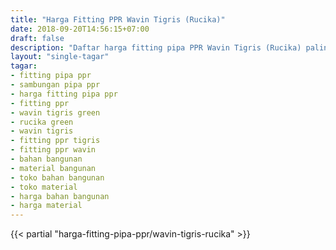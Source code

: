 ```yaml
---
title: "Harga Fitting PPR Wavin Tigris (Rucika)"
date: 2018-09-20T14:56:15+07:00
draft: false
description: "Daftar harga fitting pipa PPR Wavin Tigris (Rucika) paling update. Lihat juga harga pipa PPR Wavin Tigris (Rucika) di depoharga.com"
layout: "single-tagar"
tagar:
- fitting pipa ppr
- sambungan pipa ppr
- harga fitting pipa ppr
- fitting ppr
- wavin tigris green
- rucika green
- wavin tigris
- fitting ppr tigris
- fitting ppr wavin
- bahan bangunan
- material bangunan
- toko bahan bangunan
- toko material
- harga bahan bangunan
- harga material
---
```


{{< partial "harga-fitting-pipa-ppr/wavin-tigris-rucika" >}}